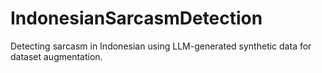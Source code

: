 # IndonesianSarcasmDetection
Detecting sarcasm in Indonesian using LLM-generated synthetic data for dataset augmentation.
